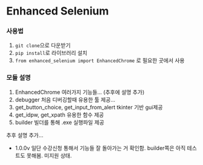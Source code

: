 # Enhanced Selenium

### 사용법

1. `git clone`으로 다운받기
2. `pip install`로 라이브러리 설치
3. `from enhanced_selenium import EnhancedChrome` 로 필요한 곳에서 사용

### 모듈 설명

1. EnhancedChrome
   여러가지 기능들... (추후에 설명 추가)
2. debugger
   처음 디버깅할때 유용한 툴 제공...
3. get_button_choice, get_input_from_alert
   tkinter 기반 gui제공
4. get_idpw, get_xpath
   유용한 함수 제공
5. builder
   빌더를 통해 .exe 실행파일 제공

추후 설명 추가...

- 1.0.0v
  일단 수강신청 통해서 기능들 잘 돌아가는 거 확인함. builder쪽은 아직 테스트도 못해봄. 미지원 상태.
